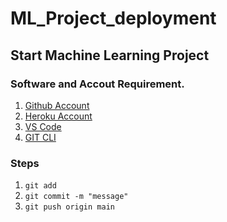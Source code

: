 # ML_Project_deployment
## Start Machine Learning Project

### Software and Accout Requirement.

1. [Github Account](https://github.com)
2. [Heroku Account](https://dashboard.heroku.com/login)
3. [VS Code](https://code.visualstudio.com/download)
4. [GIT CLI](https://git-scm.com/downloads)

### Steps
1. ` git add ` 
2. ` git commit -m "message" `
3. ` git push origin main `